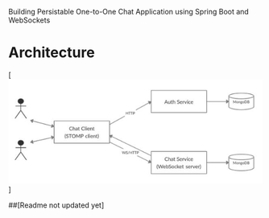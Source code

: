 Building Persistable One-to-One Chat Application using Spring Boot and WebSockets

# Architecture
[![Architecture](https://github.com/devangvaidya/webchat-one-to-one-websocket/blob/main/Architecture.jpg)]


##[Readme not updated yet]

